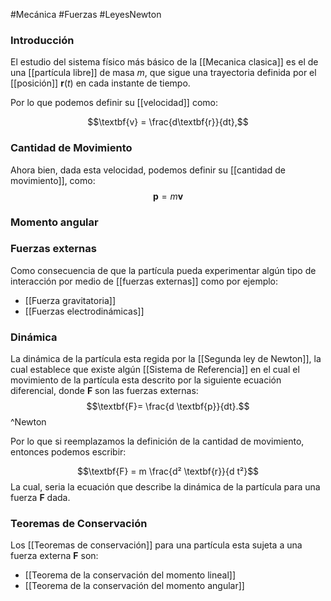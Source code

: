 

#Mecánica 
#Fuerzas
#LeyesNewton

### Introducción
El estudio del sistema físico más básico de la [[Mecanica clasica]] es el de una [[partícula libre]] de masa $m$, que sigue una trayectoria definida por el [[posición]] $\mathbf{r}(t)$ en cada instante de tiempo.

Por lo que podemos definir su [[velocidad]] como:

$$\textbf{v} = \frac{d\textbf{r}}{dt},$$
### Cantidad de Movimiento 

Ahora bien, dada esta velocidad, podemos definir su [[cantidad de movimiento]], como:
$$\textbf{p} = m \textbf{v}$$

### Momento angular



### Fuerzas externas

Como consecuencia de que la partícula pueda experimentar algún tipo de interacción por medio de [[fuerzas externas]] como por ejemplo:

- [[Fuerza gravitatoria]]
- [[Fuerzas electrodinámicas]]

### Dinámica
La dinámica de la partícula esta regida por la [[Segunda ley de Newton]], la cual establece que existe algún [[Sistema de Referencia]] en el cual el movimiento de la partícula esta descrito por la siguiente ecuación diferencial, donde $\textbf{F}$ son las fuerzas externas:
	$$\textbf{F}= \frac{d \textbf{p}}{dt}.$$^Newton

Por lo que si reemplazamos la definición de la cantidad de movimiento, entonces podemos escribir:

$$\textbf{F} = m \frac{d² \textbf{r}}{d t²}$$
La cual, seria la ecuación que describe la dinámica de la partícula para una fuerza $\textbf{F}$ dada.

### Teoremas de Conservación

Los [[Teoremas de conservación]] para una partícula esta sujeta a una fuerza externa $\textbf{F}$ son:

- [[Teorema de la conservación del momento lineal]]
- [[Teorema de la conservación del momento angular]]
